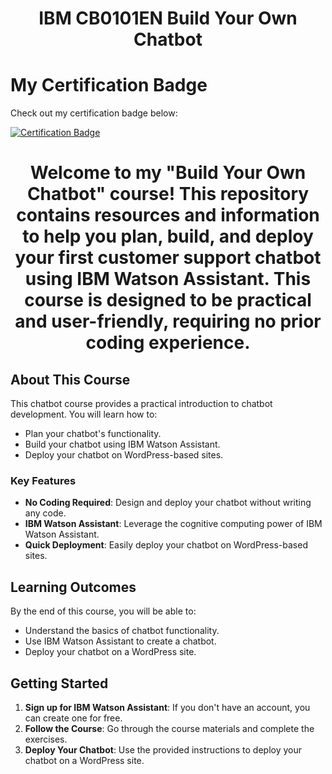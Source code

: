 <h1 align="center">IBM CB0101EN Build Your Own Chatbot</h1>

# My Certification Badge

Check out my certification badge below:

[![Certification Badge](https://images.credly.com/size/150x270/images/36ea618a-0e41-48cc-9fb1-68ecc5bfe1a8.png)](https://www.credly.com/badges/36ea618a-0e41-48cc-9fb1-68ecc5bfe1a8/public_url)

<h1 align="center">Welcome to my "Build Your Own Chatbot" course! This repository contains resources and information to help you plan, build, and deploy your first customer support chatbot using IBM Watson Assistant. This course is designed to be practical and user-friendly, requiring no prior coding experience.

## About This Course

This chatbot course provides a practical introduction to chatbot development. You will learn how to:
- Plan your chatbot's functionality.
- Build your chatbot using IBM Watson Assistant.
- Deploy your chatbot on WordPress-based sites.

### Key Features
- **No Coding Required**: Design and deploy your chatbot without writing any code.
- **IBM Watson Assistant**: Leverage the cognitive computing power of IBM Watson Assistant.
- **Quick Deployment**: Easily deploy your chatbot on WordPress-based sites.

## Learning Outcomes

By the end of this course, you will be able to:
- Understand the basics of chatbot functionality.
- Use IBM Watson Assistant to create a chatbot.
- Deploy your chatbot on a WordPress site.

## Getting Started

1. **Sign up for IBM Watson Assistant**: If you don't have an account, you can create one for free.
2. **Follow the Course**: Go through the course materials and complete the exercises.
3. **Deploy Your Chatbot**: Use the provided instructions to deploy your chatbot on a WordPress site.
